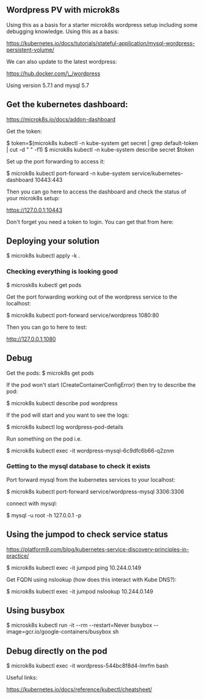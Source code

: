 ## Wordpress PV with microk8s

Using this as a basis for a starter microk8s wordpress setup including some debugging knowledge. Using this as a basis:

https://kubernetes.io/docs/tutorials/stateful-application/mysql-wordpress-persistent-volume/

We can also update to the latest wordpress:

https://hub.docker.com/\_/wordpress

Using version 5.7.1 and mysql 5.7

## Get the kubernetes dashboard:

https://microk8s.io/docs/addon-dashboard

Get the token:

  $ token=$(microk8s kubectl -n kube-system get secret | grep default-token | cut -d " " -f1)
  $ microk8s kubectl -n kube-system describe secret $token


Set up the port forwarding to access it:

  $ microk8s kubectl port-forward -n kube-system service/kubernetes-dashboard 10443:443

Then you can go here to access the dashboard and check the status of your microk8s setup:

  https://127.0.0.1:10443

Don't forget you need a token to login.  You can get that from here:



## Deploying your solution

   $ microk8s kubectl apply -k .

### Checking everything is looking good

  $ microsk8s kubectl get pods


Get the port forwarding working out of the wordpress service to the localhost:

  $ microk8s kubectl port-forward service/wordpress 1080:80


Then you can go to here to test:

http://127.0.0.1:1080


## Debug

Get the pods:
  $ microk8s get pods

If the pod won't start (CreateContainerConfigError) then try to describe the pod:

  $ microk8s kubectl describe pod wordpress

If the pod will start and you want to see the logs:

  $ microk8s kubectl log wordpress-pod-details


Run something on the pod
  i.e. 

  $ microk8s kubectl exec -it wordpress-mysql-6c9dfc6b66-q2znm


### Getting to the mysql database to check it exists

Port forward mysql from the kubernetes services to your localhost:

  $ microk8s kubectl port-forward service/wordpress-mysql 3306:3306

connect with mysql:

  $ mysql -u root -h 127.0.0.1 -p


## Using the jumpod to check service status

https://platform9.com/blog/kubernetes-service-discovery-principles-in-practice/

  $ microk8s kubectl exec -it jumpod ping 10.244.0.149

Get FQDN using nslookup (how does this interact with Kube DNS?):

  $ microk8s kubectl exec -it jumpod nslookup 10.244.0.149

## Using busybox

  $ microsk8s kubectl run -it --rm --restart=Never busybox --image=gcr.io/google-containers/busybox sh


## Debug directly on the pod

  $ microk8s kubectl exec -it wordpress-544bc8f8d4-lmrfm bash

Useful links:

https://kubernetes.io/docs/reference/kubectl/cheatsheet/

